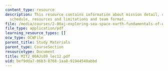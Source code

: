 ```yaml
---
content_type: resource
description: This resource contains information about mission detail, objectives,
  schedule, resources and limitations and team format.
file: /media/courses/2-00aj-exploring-sea-space-earth-fundamentals-of-engineering-design-spring-2009/bef9dda706b387681aa891944540abbd_MIT2_00AJs09_lec12.pdf
file_type: application/pdf
learning_resource_types: []
ocw_type: OCWFile
parent_title: Study Materials
parent_type: CourseSection
resourcetype: Document
title: MIT2_00AJs09_lec12.pdf
uid: bef9dda7-06b3-8768-1aa8-91944540abbd
---
```

